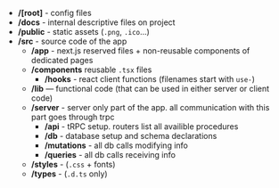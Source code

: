 - **/[root]** - config files
- **/docs** - internal descriptive files on project
- **/public** - static assets (`.png`, `.ico`...)
- **/src** - source code of the app
  - **/app** - next.js reserved files + non-reusable components of dedicated pages
  - **/components** reusable `.tsx` files
    - **/hooks** - react client functions (filenames start with `use-`)
  - **/lib** — functional code (that can be used in either server or client code)
  - **/server** - server only part of the app. all communication with this part goes through trpc
    - **/api** - tRPC setup. routers list all availible procedures
    - **/db** - database setup and schema declarations
    - **/mutations** - all db calls modifying info
    - **/queries** - all db calls receiving info
  - **/styles** - (`.css` + fonts)
  - **/types** - (`.d.ts` only)
